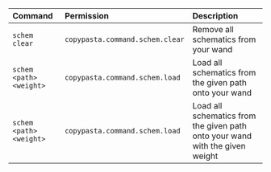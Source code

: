 | Command | Permission | Description |
| :------ | :--------- | :---------- |
| `schem clear` | `copypasta.command.schem.clear` | Remove all schematics from your wand |
| `schem <path> <weight>` | `copypasta.command.schem.load` | Load all schematics from the given path onto your wand |
| `schem <path> <weight>` | `copypasta.command.schem.load` | Load all schematics from the given path onto your wand with the given weight |